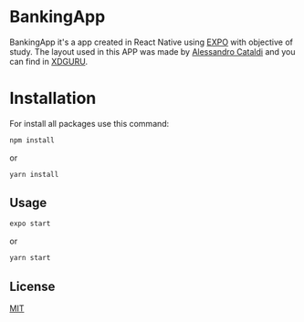 # BankingApp

BankingApp it's a app created in React Native using [EXPO](https://expo.io) with objective of study.
The layout used in this APP was made by [Alessandro Cataldi](https://www.behance.net/alessandrocataldi) and you can find in [XDGURU](https://www.xdguru.com/banking-app-concept-xd/).

# Installation

For install all packages use this command:

```bash
npm install
```

or

```bash
yarn install
```

## Usage

```bash
expo start
```

or

```bash
yarn start
```

## License

[MIT](https://choosealicense.com/licenses/mit/)

